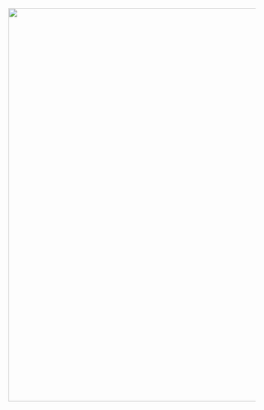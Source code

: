
<div style = "display:flex;">
<img  width = 800 height = auto src="https://img.shields.io/badge/SpringBoot-white?style=flat-square&logo=spring">
</div>
